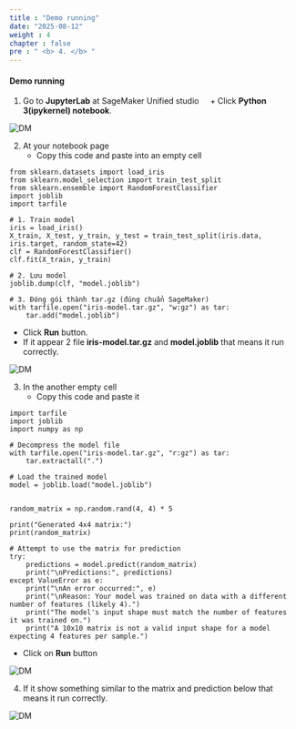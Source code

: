 ```yaml
---
title : "Demo running"
date: "2025-08-12"
weight : 4
chapter : false
pre : " <b> 4. </b> "
---
```



#### Demo running
1. Go to **JupyterLab** at SageMaker Unified studio
    + Click **Python 3(ipykernel) notebook**.

![DM](/images/4.demo/001-Demo.png)

2. At your notebook page
   + Copy this code and paste into an empty cell

```
from sklearn.datasets import load_iris
from sklearn.model_selection import train_test_split
from sklearn.ensemble import RandomForestClassifier
import joblib
import tarfile

# 1. Train model
iris = load_iris()
X_train, X_test, y_train, y_test = train_test_split(iris.data, iris.target, random_state=42)
clf = RandomForestClassifier()
clf.fit(X_train, y_train)

# 2. Lưu model
joblib.dump(clf, "model.joblib")

# 3. Đóng gói thành tar.gz (đúng chuẩn SageMaker)
with tarfile.open("iris-model.tar.gz", "w:gz") as tar:
    tar.add("model.joblib")
```

   + Click **Run** button.
   + If it appear 2 file **iris-model.tar.gz** and **model.joblib** that means it run correctly.

![DM](/images/4.demo/002-Demo.png)

3. In the another empty cell
   + Copy this code and paste it

```
import tarfile
import joblib
import numpy as np

# Decompress the model file
with tarfile.open("iris-model.tar.gz", "r:gz") as tar:
    tar.extractall(".")

# Load the trained model
model = joblib.load("model.joblib")


random_matrix = np.random.rand(4, 4) * 5

print("Generated 4x4 matrix:")
print(random_matrix)

# Attempt to use the matrix for prediction
try:
    predictions = model.predict(random_matrix)
    print("\nPredictions:", predictions)
except ValueError as e:
    print("\nAn error occurred:", e)
    print("\nReason: Your model was trained on data with a different number of features (likely 4).")
    print("The model's input shape must match the number of features it was trained on.")
    print("A 10x10 matrix is not a valid input shape for a model expecting 4 features per sample.")
```
   + Click on **Run** button

![DM](/DataSciencePlatformWtihJupyterAndSageMaker/images/4.demo/003-Demo.png)

4. If it show something similar to the matrix and prediction below that means it run correctly.

![DM](/DataSciencePlatformWtihJupyterAndSageMaker/images/4.demo/004-Demo.png)